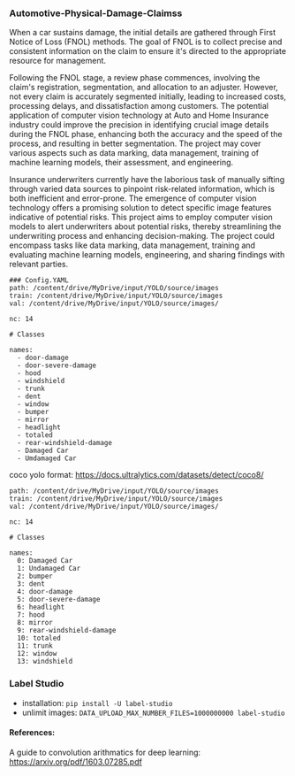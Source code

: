 ### Automotive-Physical-Damage-Claimss
When a car sustains damage, the initial details are gathered through First Notice of Loss (FNOL) methods. The goal of FNOL is to collect precise and consistent information on the claim to ensure it's directed to the appropriate resource for management.

Following the FNOL stage, a review phase commences, involving the claim's registration, segmentation, and allocation to an adjuster. However, not every claim is accurately segmented initially, leading to increased costs, processing delays, and dissatisfaction among customers. The potential application of computer vision technology at Auto and Home Insurance industry could improve the precision in identifying crucial image details during the FNOL phase, enhancing both the accuracy and the speed of the process, and resulting in better segmentation. The project may cover various aspects such as data marking, data management, training of machine learning models, their assessment, and engineering.

Insurance underwriters currently have the laborious task of manually sifting through varied data sources to pinpoint risk-related information, which is both inefficient and error-prone. The emergence of computer vision technology offers a promising solution to detect specific image features indicative of potential risks. This project aims to employ computer vision models to alert underwriters about potential risks, thereby streamlining the underwriting process and enhancing decision-making. The project could encompass tasks like data marking, data management, training and evaluating machine learning models, engineering, and sharing findings with relevant parties.






```
### Config.YAML
path: /content/drive/MyDrive/input/YOLO/source/images
train: /content/drive/MyDrive/input/YOLO/source/images
val: /content/drive/MyDrive/input/YOLO/source/images/

nc: 14

# Classes

names:
  - door-damage 
  - door-severe-damage
  - hood
  - windshield
  - trunk
  - dent
  - window
  - bumper
  - mirror
  - headlight
  - totaled
  - rear-windshield-damage
  - Damaged Car
  - Umdamaged Car
```
coco yolo format: https://docs.ultralytics.com/datasets/detect/coco8/
```
path: /content/drive/MyDrive/input/YOLO/source/images
train: /content/drive/MyDrive/input/YOLO/source/images
val: /content/drive/MyDrive/input/YOLO/source/images/

nc: 14

# Classes

names:
  0: Damaged Car
  1: Undamaged Car
  2: bumper
  3: dent
  4: door-damage
  5: door-severe-damage
  6: headlight
  7: hood
  8: mirror
  9: rear-windshield-damage
  10: totaled
  11: trunk
  12: window
  13: windshield
```

### Label Studio
- installation: `pip install -U label-studio`  
- unlimit images: `DATA_UPLOAD_MAX_NUMBER_FILES=1000000000 label-studio`

#### References:
A guide to convolution arithmatics for deep learning:
https://arxiv.org/pdf/1603.07285.pdf
